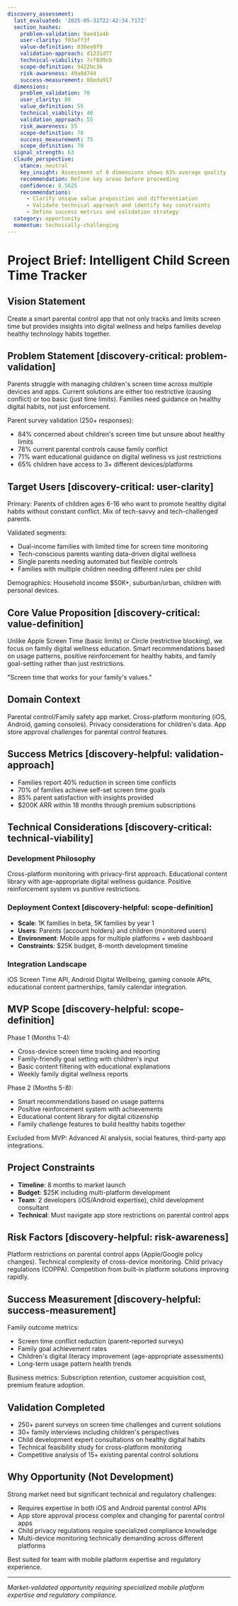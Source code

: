 ```yaml
---
discovery_assessment:
  last_evaluated: '2025-05-31T22:42:34.717Z'
  section_hashes:
    problem-validation: 9ae41a4b
    user-clarity: f03aff3f
    value-definition: 036ee0f0
    validation-approach: d1231d77
    technical-viability: 7cf8d9cb
    scope-definition: 9422bc36
    risk-awareness: 49a04744
    success-measurement: 08eda917
  dimensions:
    problem_validation: 70
    user_clarity: 80
    value_definition: 55
    technical_viability: 40
    validation_approach: 55
    risk_awareness: 55
    scope-definition: 78
    success_measurement: 75
    scope_definition: 70
  signal_strength: 63
  claude_perspective:
    stance: neutral
    key_insight: Assessment of 8 dimensions shows 63% average quality
    recommendation: Refine key areas before proceeding
    confidence: 0.5625
    recommendations:
      - Clarify unique value proposition and differentiation
      - Validate technical approach and identify key constraints
      - Define success metrics and validation strategy
  category: opportunity
  momentum: technically-challenging
---
```

# Project Brief: Intelligent Child Screen Time Tracker

## Vision Statement
Create a smart parental control app that not only tracks and limits screen time but provides insights into digital wellness and helps families develop healthy technology habits together.

## Problem Statement [discovery-critical: problem-validation]
Parents struggle with managing children's screen time across multiple devices and apps. Current solutions are either too restrictive (causing conflict) or too basic (just time limits). Families need guidance on healthy digital habits, not just enforcement.

Parent survey validation (250+ responses):
- 84% concerned about children's screen time but unsure about healthy limits
- 78% current parental controls cause family conflict
- 71% want educational guidance on digital wellness vs just restrictions
- 65% children have access to 3+ different devices/platforms

## Target Users [discovery-critical: user-clarity]
Primary: Parents of children ages 6-16 who want to promote healthy digital habits without constant conflict. Mix of tech-savvy and tech-challenged parents.

Validated segments:
- Dual-income families with limited time for screen time monitoring
- Tech-conscious parents wanting data-driven digital wellness
- Single parents needing automated but flexible controls
- Families with multiple children needing different rules per child

Demographics: Household income $50K+, suburban/urban, children with personal devices.

## Core Value Proposition [discovery-critical: value-definition]
Unlike Apple Screen Time (basic limits) or Circle (restrictive blocking), we focus on family digital wellness education. Smart recommendations based on usage patterns, positive reinforcement for healthy habits, and family goal-setting rather than just restrictions.

"Screen time that works for your family's values."

## Domain Context
Parental control/Family safety app market. Cross-platform monitoring (iOS, Android, gaming consoles). Privacy considerations for children's data. App store approval challenges for parental control features.

## Success Metrics [discovery-helpful: validation-approach]
- Families report 40% reduction in screen time conflicts
- 70% of families achieve self-set screen time goals
- 85% parent satisfaction with insights provided
- $200K ARR within 18 months through premium subscriptions

## Technical Considerations [discovery-critical: technical-viability]

### Development Philosophy
Cross-platform monitoring with privacy-first approach. Educational content library with age-appropriate digital wellness guidance. Positive reinforcement system vs punitive restrictions.

### Deployment Context [discovery-helpful: scope-definition]
- **Scale**: 1K families in beta, 5K families by year 1
- **Users**: Parents (account holders) and children (monitored users)
- **Environment**: Mobile apps for multiple platforms + web dashboard
- **Constraints**: $25K budget, 8-month development timeline

### Integration Landscape
iOS Screen Time API, Android Digital Wellbeing, gaming console APIs, educational content partnerships, family calendar integration.

## MVP Scope [discovery-helpful: scope-definition]
Phase 1 (Months 1-4):
- Cross-device screen time tracking and reporting
- Family-friendly goal setting with children's input
- Basic content filtering with educational explanations
- Weekly family digital wellness reports

Phase 2 (Months 5-8):
- Smart recommendations based on usage patterns
- Positive reinforcement system with achievements
- Educational content library for digital citizenship
- Family challenge features to build healthy habits together

Excluded from MVP: Advanced AI analysis, social features, third-party app integrations.

## Project Constraints
- **Timeline**: 8 months to market launch
- **Budget**: $25K including multi-platform development
- **Team**: 2 developers (iOS/Android expertise), child development consultant
- **Technical**: Must navigate app store restrictions on parental control apps

## Risk Factors [discovery-helpful: risk-awareness]
Platform restrictions on parental control apps (Apple/Google policy changes). Technical complexity of cross-device monitoring. Child privacy regulations (COPPA). Competition from built-in platform solutions improving rapidly.

## Success Measurement [discovery-helpful: success-measurement]
Family outcome metrics:
- Screen time conflict reduction (parent-reported surveys)
- Family goal achievement rates
- Children's digital literacy improvement (age-appropriate assessments)
- Long-term usage pattern health trends

Business metrics: Subscription retention, customer acquisition cost, premium feature adoption.

## Validation Completed
- 250+ parent surveys on screen time challenges and current solutions
- 30+ family interviews including children's perspectives
- Child development expert consultations on healthy digital habits
- Technical feasibility study for cross-platform monitoring
- Competitive analysis of 15+ existing parental control solutions

## Why Opportunity (Not Development)
Strong market need but significant technical and regulatory challenges:
- Requires expertise in both iOS and Android parental control APIs
- App store approval process complex and changing for parental control apps
- Child privacy regulations require specialized compliance knowledge
- Multi-device monitoring technically demanding across different platforms

Best suited for team with mobile platform expertise and regulatory experience.

---
*Market-validated opportunity requiring specialized mobile platform expertise and regulatory compliance.*
